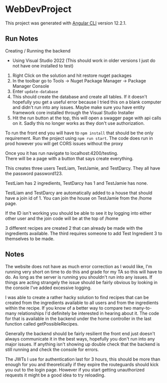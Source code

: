 # WebDevProject

This project was generated with [Angular CLI](https://github.com/angular/angular-cli) version 12.2.1.

## Run Notes
Creating / Running the backend
- Using Visual Studio 2022 (This should work in older versions I just do not have one installed to test)

 1. Right Click on the solution and hit restore nuget packages
 2. In the toolbar go to Tools -> Nuget Package Manager -> Package Manager Console
 3. Enter `update-database`
 4. This should create the database and create all tables. If it doesn't hopefully you get a useful error because I tried this on a blank computer and didn't run into any issues. Maybe make sure you have entity framework core installed through the Visual Studio Installer
 5. Hit the run button at the top, this will open a swagger page with api calls on it. Sadly this no longer works as they don't use authorization.

To run the front end you will have to `npm install` that should be the only requirement.
Run the project using `npm run start`. The code does run in prod however you will get CORS issues without the proxy

Once you it has run navigate to localhost:4200/testing.  
There will be a page with a button that says create everything.

This creates three users TestLiam, TestJamie, and TestDarcy. They all have the password password123.

TestLiam has 2 ingredients, TestDarcy has 1 and TestJamie has none.

TestLiam and TestDarcy are automatically added to a house that should have a join id of 1. You can join the house on TestJamie from the /home page.

If the ID isn't working you should be able to see it by logging into either other user and the join code will be at the top of /home

3 different recipes are created 2 that can already be made with the ingredients available. The third requires someone to add Test Ingredient 3 to themselves to be made.

## Notes
The website does not have as much error correction as I would like, I'm running very short on time to do this and grade for my TA so this will have to do. As long as the server is running you shouldn't run into any issues. If things are acting strangely the issue should be fairly obvious by looking in the console I've added excessive logging.  

I was able to create a rather hacky solution to find recipes that can be created from the ingredients available to all users and from the ingredients within the recipe. If you know of a better way to compare two many-to-many relationships I'd definitely be interested in hearing about it. The code for that is available in the backend under the home controller in the last function called getPossibleRecipes.  

Generally the backend should be fairly resilient the front end just doesn't always communicate it in the best ways, hopefully you don't run into any major issues. If anything isn't showing up double check that the backend is still running and check the console for errors.  

The JWTs I use for authentication last for 3 hours, this should be more than enough for you and theoretically if they expire the routeguards should kick you out to the login page. However if you start getting unauthorized requests it might be a good idea to try reloading.